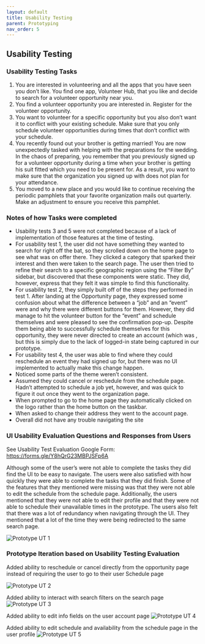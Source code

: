 ```yaml
---
layout: default
title: Usability Testing
parent: Prototyping
nav_order: 5
---
```


## Usability Testing

### Usability Testing Tasks

1. You are interested in volunteering and all the apps that 
you have seen you don’t like. You find one app, Volunteer 
Hub, that 
you like and decide to search for a volunteer opportunity near you.
2. You find a volunteer opportunity you are interested in. 
Register for the volunteer opportunity.
3. You want to volunteer for a specific opportunity but you also don’t want it to conflict with your existing 
schedule. Make sure that you only schedule volunteer opportunities during times that don’t conflict with your schedule.
4. You recently found out your brother is getting married! 
You are now unexpectedly tasked with helping with the preparations for the wedding. In the chaos of preparing, you remember that you previously signed up for a volunteer opportunity during a time when your brother is getting his suit fitted which you need to be present for. As a result, you want to make sure that the organization you signed up with does not plan for your attendance.
5. You moved to a new place and you would like to continue 
receiving the periodic pamphlets that your favorite organization mails out quarterly. Make an adjustment to ensure you receive this pamphlet.

### Notes of how Tasks were completed

- Usability tests 3 and 5 were not completed because of a 
lack of implementation of those features at the time of testing.
- For usability test 1, the user did not have something 
they 
wanted to search for right off the bat, so they scrolled down on the home page to see what was on offer there. They clicked a category that sparked their interest and then were taken to the search page. The user then tried to refine their search to a specific geographic region using the “Filter By” sidebar, but discovered that these components were static. They did, however, express that they felt it was simple to find this functionality.
- For usability test 2, they simply built off of the steps 
they performed in test 1. After landing at the Opportunity page, they expressed some confusion about what the difference between a “job” and an “event” were and why there were different buttons for them. However, they did manage to hit the volunteer button for the “event” and schedule themselves and were pleased to see the confirmation pop-up. Despite them being able to successfully schedule themselves for this opportunity, they were never directed to create an account (which was , but this is simply due to the lack of logged-in state being captured in our prototype.
- For usability test 4, the user was able to find where 
they 
could reschedule an event they had signed up for, but there was no UI implemented to actually make this change happen.
- Noticed some parts of the theme weren’t consistent.
- Assumed they could cancel or reschedule from the schedule 
page.  Hadn’t attempted to schedule a job yet, however, and was quick to figure it out once they went to the organization page.
- When prompted to go to the home page they automatically 
clicked on the logo rather than the home button on the taskbar.
- When asked to change their address they went to the 
account page.
- Overall did not have any trouble navigating the site

### UI Usability Evaluation Questions and Responses from Users 
See Usability Test Evaluation Google Form: https://forms.gle/Y8hQrG23MBPJSFp6A

Although some of the user’s were not able to complete the tasks they did find the UI to be easy to navigate. The users were also satisfied with how quickly they were able to complete the tasks that they did finish. Some of the features that they mentioned were missing was that they were not able to edit the schedule from the schedule page. Additionally, the users mentioned that they were not able to edit their profile and that they were not able to schedule their unavailable times in the prototype. The users also felt that there was a lot of redundancy when navigating through the UI. They mentioned that a lot of the time they were being redirected to the same search page.     

![Prototype UT 1](https://user-images.githubusercontent.com/6775270/169418190-5952b32b-f438-46ea-9d85-89c22d0de3f6.jpg)

### Prototype Iteration based on Usability Testing Evaluation

Added ability to reschedule or cancel directly from the opportunity page instead of requiring the user to go to their user Schedule page

![Prototype UT 2](https://user-images.githubusercontent.com/6775270/169418225-a14eeeec-6a2b-4472-b404-a39a4b95be15.png)

Added ability to interact with search filters on the search page
![Prototype UT 3](https://user-images.githubusercontent.com/6775270/169418256-5def6c2f-cd77-4033-b4e1-aaa5de85131e.jpg)

Added ability to edit info fields on the user account page
![Prototype UT 4](https://user-images.githubusercontent.com/6775270/169418278-b5042582-e805-4d93-9d4a-b9f5987e944a.jpg)

Added ability to edit schedule and availability from the schedule page in the user profile
![Prototype UT 5](https://user-images.githubusercontent.com/6775270/169418301-75cbe2b4-b75f-42f2-aa2a-34b2ec1fcfb8.jpg)
